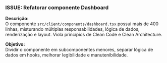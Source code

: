 ### ISSUE: Refatorar componente Dashboard

**Descrição:**  
O componente `src/client/components/dashboard.tsx` possui mais de 400 linhas, misturando múltiplas responsabilidades, lógica de dados, renderização e layout. Viola princípios de Clean Code e Clean Architecture.

**Objetivo:**  
Dividir o componente em subcomponentes menores, separar lógica de dados em hooks, melhorar legibilidade e manutenibilidade.